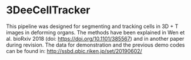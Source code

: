 # 3DeeCellTracker

This pipeline was designed for segmenting and tracking cells in 3D + T images in deforming organs. The methods have been explained in Wen et al. bioRxiv 2018 (doi: https://doi.org/10.1101/385567) and in another paper during revision. 
The data for demonstration and the previous demo codes can be found in: http://ssbd.qbic.riken.jp/set/20190602/
